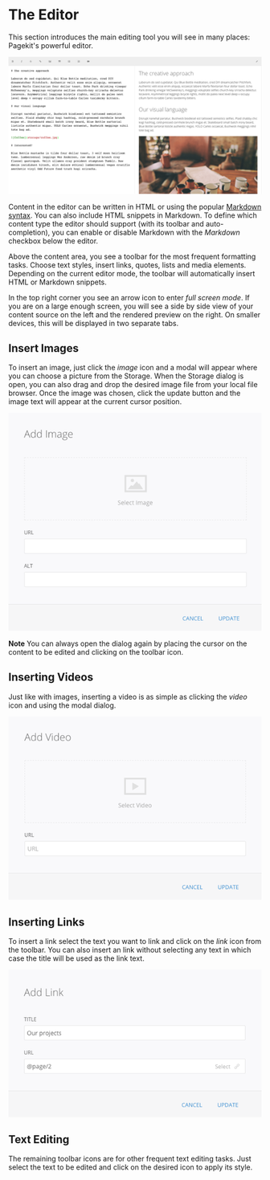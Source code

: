 # The Editor

<p class="uk-article-lead">This section introduces the main editing tool you will see in many places: Pagekit's powerful editor.</p>

![Markdown editor](assets/editor.png)

Content in the editor can be written in HTML or using the popular [Markdown syntax](http://daringfireball.net/projects/markdown/syntax). You can also include HTML snippets in Markdown. To define which content type the editor should support (with its toolbar and auto-completion), you can enable or disable Markdown with the *Markdown* checkbox below the editor.

Above the content area, you see a toolbar for the most frequent formatting tasks. Choose text styles, insert links, quotes, lists and media elements. Depending on the current editor mode, the toolbar will automatically insert HTML or Markdown snippets.

In the top right corner you see an arrow icon to enter *full screen mode*. If you are on a large enough screen, you will see a side by side view of your content source on the left and the rendered preview on the right. On smaller devices, this will be displayed in two separate tabs.

## Insert Images
To insert an image, just click the _image_ icon and a modal will appear where you can choose a picture from the Storage. When the Storage dialog is open, you can also drag and drop the desired image file from your local file browser. Once the image was chosen, click the update button and the image text will appear at the current cursor position.

![Insert an image](assets/editor-image.png)

**Note** You can always open the dialog again by placing the cursor on the content to be edited and clicking on the toolbar icon.

## Inserting Videos
Just like with images, inserting a video is as simple as clicking the _video_ icon and using the modal dialog.

![Adding a video](assets/editor-video.png)

## Inserting Links
To insert a link select the text you want to link and click on the _link_ icon from the toolbar. You can also insert an link without selecting any text in which case the title will be used as the link text.

![Adding a link](assets/editor-link.png)

## Text Editing
The remaining toolbar icons are for other frequent text editing tasks. Just select the text to be edited and click on the desired icon to apply its style.

